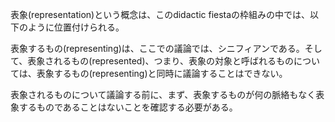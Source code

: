 表象(representation)という概念は、このdidactic fiestaの枠組みの中では、以下のように位置付けられる。

表象するもの(representing)は、ここでの議論では、シニフィアンである。そして、表象されるもの(represented)、つまり、表象の対象と呼ばれるものについては、表象するもの(representing)と同時に議論することはできない。

表象されるものについて議論する前に、まず、表象するものが何の脈絡もなく表象するものであることはないことを確認する必要がある。
